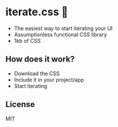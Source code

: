 # iterate.css 🎨
* The easiest way to start iterating your UI
* Assumptionless functional CSS library
* 1kb of CSS

## How does it work?
* Download the CSS
* Include it in your project/app
* Start iterating

## License
MIT
